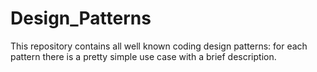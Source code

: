 # Design_Patterns
This repository contains all well known coding design patterns: for each pattern there is a pretty simple use case with a brief description.
